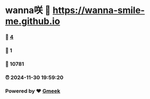 # wanna咲 :link: https://wanna-smile-me.github.io 
### :page_facing_up: [4](https://wanna-smile-me.github.io/tag.html) 
### :speech_balloon: 1 
### :hibiscus: 10781 
### :alarm_clock: 2024-11-30 19:59:20 
### Powered by :heart: [Gmeek](https://github.com/Meekdai/Gmeek)
